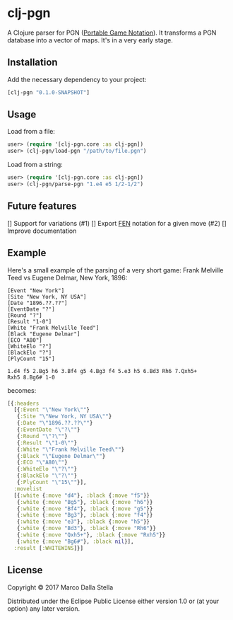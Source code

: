 # clj-pgn

A Clojure parser for PGN ([Portable Game
Notation](https://en.wikipedia.org/wiki/Portable_Game_Notation)). It transforms
a PGN database into a vector of maps. It's in a very early stage.

## Installation

Add the necessary dependency to your project:

``` clojure
[clj-pgn "0.1.0-SNAPSHOT"]
```

## Usage

Load from a file:

```clojure
user> (require '[clj-pgn.core :as clj-pgn])
user> (clj-pgn/load-pgn "/path/to/file.pgn")
```

Load from a string:

```clojure
user> (require '[clj-pgn.core :as clj-pgn])
user> (clj-pgn/parse-pgn "1.e4 e5 1/2-1/2")
```

## Future features

[] Support for variations (#1)
[] Export [FEN](https://en.wikipedia.org/wiki/Forsyth–Edwards_Notation) notation for a
given move (#2)
[] Improve documentation

## Example

Here's a small example of the parsing of a very short game: Frank Melville Teed
vs Eugene Delmar, New York, 1896:

```
[Event "New York"]
[Site "New York, NY USA"]
[Date "1896.??.??"]
[EventDate "?"]
[Round "?"]
[Result "1-0"]
[White "Frank Melville Teed"]
[Black "Eugene Delmar"]
[ECO "A80"]
[WhiteElo "?"]
[BlackElo "?"]
[PlyCount "15"]

1.d4 f5 2.Bg5 h6 3.Bf4 g5 4.Bg3 f4 5.e3 h5 6.Bd3 Rh6 7.Qxh5+
Rxh5 8.Bg6# 1-0
```

becomes:

```clojure
[{:headers
  [{:Event "\"New York\""}
   {:Site "\"New York, NY USA\""}
   {:Date "\"1896.??.??\""}
   {:EventDate "\"?\""}
   {:Round "\"?\""}
   {:Result "\"1-0\""}
   {:White "\"Frank Melville Teed\""}
   {:Black "\"Eugene Delmar\""}
   {:ECO "\"A80\""}
   {:WhiteElo "\"?\""}
   {:BlackElo "\"?\""}
   {:PlyCount "\"15\""}],
  :movelist
  [{:white {:move "d4"}, :black {:move "f5"}}
   {:white {:move "Bg5"}, :black {:move "h6"}}
   {:white {:move "Bf4"}, :black {:move "g5"}}
   {:white {:move "Bg3"}, :black {:move "f4"}}
   {:white {:move "e3"}, :black {:move "h5"}}
   {:white {:move "Bd3"}, :black {:move "Rh6"}}
   {:white {:move "Qxh5+"}, :black {:move "Rxh5"}}
   {:white {:move "Bg6#"}, :black nil}],
  :result [:WHITEWINS]}]
```

## License

Copyright © 2017 Marco Dalla Stella

Distributed under the Eclipse Public License either version 1.0 or (at
your option) any later version.

